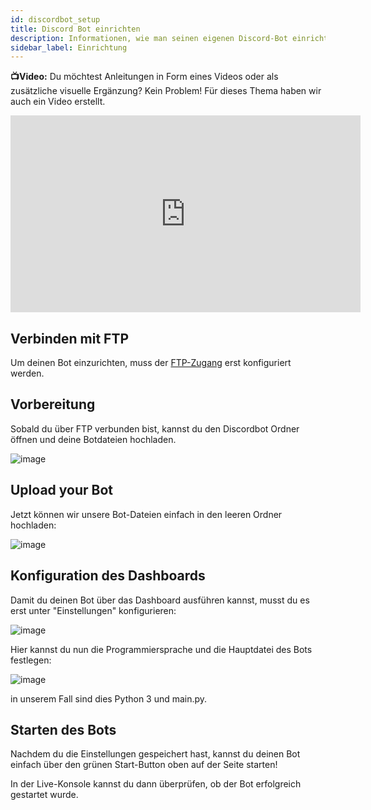 ```yaml
---
id: discordbot_setup
title: Discord Bot einrichten
description: Informationen, wie man seinen eigenen Discord-Bot einrichtet - ZAP-Hosting.com documentation
sidebar_label: Einrichtung
---
```




**📺Video:** Du möchtest Anleitungen in Form eines Videos oder als zusätzliche visuelle Ergänzung? Kein Problem! Für dieses Thema haben wir auch ein Video erstellt.

<iframe width="560" height="315" src="https://www.youtube.com/embed/OoKA8UJ_N5A" title="YouTube video player" frameborder="0" allow="accelerometer; autoplay; clipboard-write; encrypted-media; gyroscope; picture-in-picture" allowfullscreen></iframe>

## Verbinden mit FTP

Um deinen Bot einzurichten, muss der [FTP-Zugang](gameserver_ftpaccess.md) erst konfiguriert werden.

## Vorbereitung

Sobald du über FTP verbunden bist, kannst du den Discordbot Ordner öffnen und deine Botdateien hochladen.

![image](https://user-images.githubusercontent.com/26007280/194344056-2bc1440e-9142-42d1-962d-3b5edfe7ff03.png)

## Upload your Bot

Jetzt können wir unsere Bot-Dateien einfach in den leeren Ordner hochladen:

![image](https://user-images.githubusercontent.com/26007280/194344097-9c90b5f0-3707-4409-9c39-3246c6f84d11.png)

## Konfiguration des Dashboards

Damit du deinen Bot über das Dashboard ausführen kannst, musst du es erst unter "Einstellungen" konfigurieren:

![image](https://user-images.githubusercontent.com/26007280/194344145-090a5b3e-36b3-4163-83d7-95fa03561f61.png)

Hier kannst du nun die Programmiersprache und die Hauptdatei des Bots festlegen:

![image](https://user-images.githubusercontent.com/26007280/194344211-015a0eb9-4ee0-4a93-8f9e-7f42d6921b11.png)

in unserem Fall sind dies Python 3 und main.py.

## Starten des Bots

Nachdem du die Einstellungen gespeichert hast, kannst du deinen Bot einfach über den grünen Start-Button oben auf der Seite starten!

In der Live-Konsole kannst du dann überprüfen, ob der Bot erfolgreich gestartet wurde.
